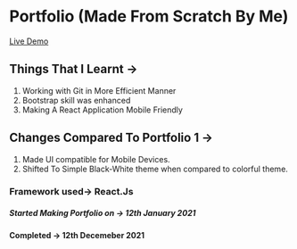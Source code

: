 # Portfolio (Made From Scratch By Me)
[Live Demo](https://enforcerportfolio.netlify.app)

## Things That I Learnt ->
1) Working with Git in More Efficient Manner  
2) Bootstrap skill was enhanced  
3) Making A React Application Mobile Friendly  

## Changes Compared To Portfolio 1 ->
1) Made UI compatible for Mobile Devices.
2) Shifted To Simple Black-White theme when compared to colorful theme.

### Framework used-> React.Js

##### Started Making Portfolio on -> 12th January 2021

#### Completed -> 12th Decemeber 2021
